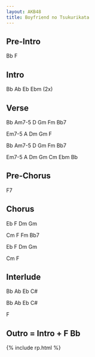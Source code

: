 ```yaml
---
layout: AKB48
title: Boyfriend no Tsukurikata
---
```

## Pre-Intro 
Bb F 

## Intro 
Bb Ab Eb Ebm (2x) 

## Verse
Bb Am7-5 D Gm Fm Bb7 

Em7-5 A Dm Gm F 

Bb Am7-5 D Gm Fm Bb7 

Em7-5 A Dm Gm Cm Ebm Bb 

## Pre-Chorus 
F7 

## Chorus 
Eb F Dm Gm 

Cm F Fm Bb7 

Eb F Dm Gm 

Cm F 

## Interlude 
Bb Ab Eb C# 

Bb Ab Eb C# 

F 

## Outro = Intro + F Bb 

{% include rp.html %}

